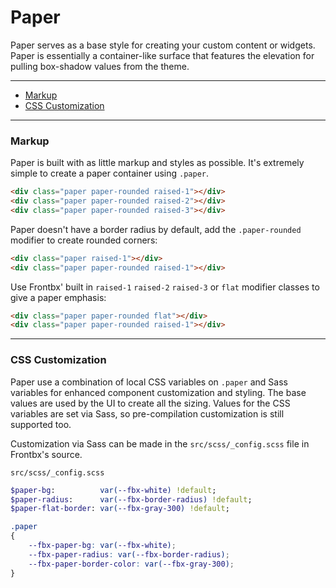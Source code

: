 # Paper

Paper serves as a base style for creating your custom content or widgets. Paper is essentially a container-like surface that features the elevation for pulling box-shadow values from the theme.

---

*   [Markup](#basic-example)
*   [CSS Customization](#css-customization)

---

### Markup

Paper is built with as little markup and styles as possible. It's extremely simple to create a paper container using `.paper`.

<div class="fbx-snippet-demo paper-example">
   <div class="flex-row flex-cols-12 flex-cols-md-4 col-gaps-sm row-gaps-sm align-cols-center pole-sm">
        <div class="paper raised-1"></div>
        <div class="paper raised-2"></div>
        <div class="paper raised-3"></div>
    </div>
</div>


```html
<div class="paper paper-rounded raised-1"></div>
<div class="paper paper-rounded raised-2"></div>
<div class="paper paper-rounded raised-3"></div>
```

Paper doesn't have a border radius by default, add the `.paper-rounded` modifier to create rounded corners:

<div class="fbx-snippet-demo paper-example">
   <div class="flex-row flex-cols-12 flex-cols-md-4 col-gaps-sm row-gaps-sm align-cols-center pole-sm">
        <div class="paper raised-1"></div>
        <div class="paper paper-rounded raised-1"></div>
    </div>
</div>


```html
<div class="paper raised-1"></div>
<div class="paper paper-rounded raised-1"></div>
```

Use Frontbx' built in `raised-1` `raised-2` `raised-3` or `flat` modifier classes to give a paper emphasis:

<div class="fbx-snippet-demo paper-example">
   <div class="flex-row flex-cols-12 flex-cols-md-3 col-gaps-sm row-gaps-sm align-cols-center pole-sm">
        <div class="paper paper-rounded flat"></div>
        <div class="paper paper-rounded raised-1"></div>
    </div>
</div>


```html
<div class="paper paper-rounded flat"></div>
<div class="paper paper-rounded raised-1"></div>
```

---


### CSS Customization

Paper use a combination of local CSS variables on `.paper` and Sass variables for enhanced component customization and styling. The base values are used by the UI to create all the sizing. Values for the CSS variables are set via Sass, so pre-compilation customization is still supported too.

Customization via Sass can be made in the `src/scss/_config.scss` file in Frontbx's source.

```file-path
src/scss/_config.scss
```
```sass
$paper-bg:          var(--fbx-white) !default;
$paper-radius:      var(--fbx-border-radius) !default;
$paper-flat-border: var(--fbx-gray-300) !default;
```


```css
.paper
{
    --fbx-paper-bg: var(--fbx-white);
    --fbx-paper-radius: var(--fbx-border-radius);
    --fbx-paper-border-color: var(--fbx-gray-300);
}
    
```
